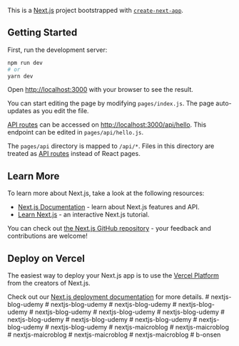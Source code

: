 This is a [Next.js](https://nextjs.org/) project bootstrapped with [`create-next-app`](https://github.com/vercel/next.js/tree/canary/packages/create-next-app).

## Getting Started

First, run the development server:

```bash
npm run dev
# or
yarn dev
```

Open [http://localhost:3000](http://localhost:3000) with your browser to see the result.

You can start editing the page by modifying `pages/index.js`. The page auto-updates as you edit the file.

[API routes](https://nextjs.org/docs/api-routes/introduction) can be accessed on [http://localhost:3000/api/hello](http://localhost:3000/api/hello). This endpoint can be edited in `pages/api/hello.js`.

The `pages/api` directory is mapped to `/api/*`. Files in this directory are treated as [API routes](https://nextjs.org/docs/api-routes/introduction) instead of React pages.

## Learn More

To learn more about Next.js, take a look at the following resources:

- [Next.js Documentation](https://nextjs.org/docs) - learn about Next.js features and API.
- [Learn Next.js](https://nextjs.org/learn) - an interactive Next.js tutorial.

You can check out [the Next.js GitHub repository](https://github.com/vercel/next.js/) - your feedback and contributions are welcome!

## Deploy on Vercel

The easiest way to deploy your Next.js app is to use the [Vercel Platform](https://vercel.com/new?utm_medium=default-template&filter=next.js&utm_source=create-next-app&utm_campaign=create-next-app-readme) from the creators of Next.js.

Check out our [Next.js deployment documentation](https://nextjs.org/docs/deployment) for more details.
#   n e x t j s - b l o g - u d e m y  
 #   n e x t j s - b l o g - u d e m y  
 #   n e x t j s - b l o g - u d e m y  
 #   n e x t j s - b l o g - u d e m y  
 #   n e x t j s - b l o g - u d e m y  
 #   n e x t j s - b l o g - u d e m y  
 #   n e x t j s - b l o g - u d e m y  
 #   n e x t j s - b l o g - u d e m y  
 #   n e x t j s - b l o g - u d e m y  
 #   n e x t j s - b l o g - u d e m y  
 #   n e x t j s - b l o g - u d e m y  
 #   n e x t j s - b l o g - u d e m y  
 #   n e x t j s - m a i c r o b l o g  
 #   n e x t j s - m a i c r o b l o g  
 #   n e x t j s - m a i c r o b l o g  
 #   n e x t j s - m a i c r o b l o g  
 #   n e x t j s - m a i c r o b l o g  
 #   b - o n s e n  
 
